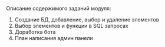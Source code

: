 Описание содержимого заданий модуля:
1. Создание БД, добавление, выбор и удаление элементов
2. Выбор элементов и функции в SQL запросах
3. Доработка бота
4. План написания админ панели
